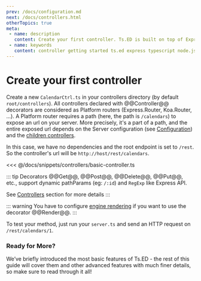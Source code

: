 ```yaml
---
prev: /docs/configuration.md
next: /docs/controllers.html
otherTopics: true
meta:
 - name: description
   content: Create your first controller. Ts.ED is built on top of Express and uses TypeScript language.
 - name: keywords
   content: controller getting started ts.ed express typescript node.js javascript decorators mvc class models
---
```

# Create your first controller

Create a new `CalendarCtrl.ts` in your controllers directory (by default `root/controllers`).
All controllers declared with @@Controller@@ decorators are considered as Platform routers (Express.Router, Koa.Router, ...). 
A Platform router requires a path (here, the path is `/calendars`) to expose an url on your server. 
More precisely, it's a part of a path, and the entire exposed url depends on the Server configuration (see [Configuration](configuration.md)) 
and the [children controllers](/docs/controllers.md).

In this case, we have no dependencies and the root endpoint is set to `/rest`. 
So the controller's url will be `http://host/rest/calendars`.

<<< @/docs/snippets/controllers/basic-controller.ts

::: tip
Decorators @@Get@@, @@Post@@, @@Delete@@, @@Put@@, etc., support dynamic pathParams (eg: `/:id`) and `RegExp` like Express API.

See [Controllers](/docs/controllers.md) section for more details
:::

::: warning
You have to configure [engine rendering](/tutorials/templating) if you want to use the decorator @@Render@@.
:::

To test your method, just run your `server.ts` and send an HTTP request on `/rest/calendars/1`.

### Ready for More?

We’ve briefly introduced the most basic features of Ts.ED - the rest of this guide will cover them and other advanced features with much finer details, so make sure to read through it all!

